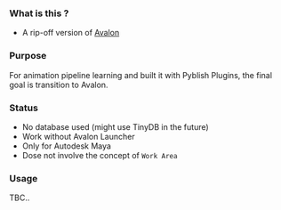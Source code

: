 ### What is this ?
* A rip-off version of [Avalon](https://github.com/getavalon/core)

### Purpose
For animation pipeline learning and built it with Pyblish Plugins, the final goal is transition to Avalon.

### Status
* No database used (might use TinyDB in the future)
* Work without Avalon Launcher
* Only for Autodesk Maya
* Dose not involve the concept of `Work Area`

### Usage
TBC..